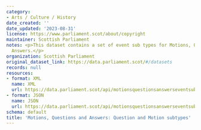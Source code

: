 ```yaml
---
category:
- Arts / Culture / History
date_created: ''
date_updated: '2023-08-31'
license: https://www.parliament.scot/about/copyright
maintainer: Scottish Parliament
notes: <p>This dataset contains a set of event sub types for Motions, Questions and
  Answers.</p>
organization: Scottish Parliament
original_dataset_link: https://data.parliament.scot/#/datasets
records: null
resources:
- format: XML
  name: XML
  url: https://data.parliament.scot/api/motionsquestionsanswerseventsubtypes/xml
- format: JSON
  name: JSON
  url: https://data.parliament.scot/api/motionsquestionsanswerseventsubtypes/json
schema: default
title: 'Motions, Questions and Answers: Question and Motion subtypes'
---
```

